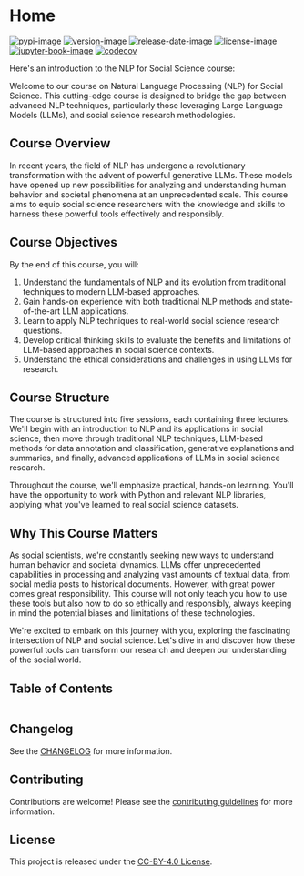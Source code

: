 # Home

[![pypi-image]][pypi-url]
[![version-image]][release-url]
[![release-date-image]][release-url]
[![license-image]][license-url]
[![jupyter-book-image]][docs-url]
[![codecov][codecov-image]][codecov-url]

<!-- Links: -->

[hyperfast python template]: https://github.com/entelecheia/hyperfast-python-template
[codecov-image]: https://codecov.io/gh/entelecheia/nlp4ss/branch/main/graph/badge.svg?token=FZ6rvEttdM
[codecov-url]: https://codecov.io/gh/entelecheia/nlp4ss
[pypi-image]: https://img.shields.io/pypi/v/nlp4ss
[license-image]: https://img.shields.io/github/license/entelecheia/nlp4ss
[license-url]: https://github.com/entelecheia/nlp4ss/blob/main/LICENSE
[version-image]: https://img.shields.io/github/v/release/entelecheia/nlp4ss?sort=semver
[release-date-image]: https://img.shields.io/github/release-date/entelecheia/nlp4ss
[release-url]: https://github.com/entelecheia/nlp4ss/releases
[jupyter-book-image]: https://jupyterbook.org/en/stable/_images/badge.svg
[repo-url]: https://github.com/entelecheia/nlp4ss
[pypi-url]: https://pypi.org/project/nlp4ss
[docs-url]: https://nlp4ss.entelecheia.ai
[changelog]: https://github.com/entelecheia/nlp4ss/blob/main/CHANGELOG.md
[contributing guidelines]: https://github.com/entelecheia/nlp4ss/blob/main/CONTRIBUTING.md

<!-- Links: -->

Here's an introduction to the NLP for Social Science course:

Welcome to our course on Natural Language Processing (NLP) for Social Science. This cutting-edge course is designed to bridge the gap between advanced NLP techniques, particularly those leveraging Large Language Models (LLMs), and social science research methodologies.

## Course Overview

In recent years, the field of NLP has undergone a revolutionary transformation with the advent of powerful generative LLMs. These models have opened up new possibilities for analyzing and understanding human behavior and societal phenomena at an unprecedented scale. This course aims to equip social science researchers with the knowledge and skills to harness these powerful tools effectively and responsibly.

## Course Objectives

By the end of this course, you will:

1. Understand the fundamentals of NLP and its evolution from traditional techniques to modern LLM-based approaches.
2. Gain hands-on experience with both traditional NLP methods and state-of-the-art LLM applications.
3. Learn to apply NLP techniques to real-world social science research questions.
4. Develop critical thinking skills to evaluate the benefits and limitations of LLM-based approaches in social science contexts.
5. Understand the ethical considerations and challenges in using LLMs for research.

## Course Structure

The course is structured into five sessions, each containing three lectures. We'll begin with an introduction to NLP and its applications in social science, then move through traditional NLP techniques, LLM-based methods for data annotation and classification, generative explanations and summaries, and finally, advanced applications of LLMs in social science research.

Throughout the course, we'll emphasize practical, hands-on learning. You'll have the opportunity to work with Python and relevant NLP libraries, applying what you've learned to real social science datasets.

## Why This Course Matters

As social scientists, we're constantly seeking new ways to understand human behavior and societal dynamics. LLMs offer unprecedented capabilities in processing and analyzing vast amounts of textual data, from social media posts to historical documents. However, with great power comes great responsibility. This course will not only teach you how to use these tools but also how to do so ethically and responsibly, always keeping in mind the potential biases and limitations of these technologies.

We're excited to embark on this journey with you, exploring the fascinating intersection of NLP and social science. Let's dive in and discover how these powerful tools can transform our research and deepen our understanding of the social world.

## Table of Contents

```{tableofcontents}

```

## Changelog

See the [CHANGELOG] for more information.

## Contributing

Contributions are welcome! Please see the [contributing guidelines] for more information.

## License

This project is released under the [CC-BY-4.0 License][license-url].
